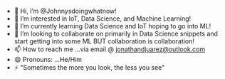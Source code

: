 - 👋 Hi, I’m @Johnnysdoingwhatnow!
- 👀 I’m interested in IoT, Data Science, and Machine Learning!
- 🌱 I’m currently learning Data Science and IoT hoping to go into ML!
- 💞️ I’m looking to collaborate on primarily in Data Science snippets and start getting into some ML BUT collaboration is collaboration!
- 📫 How to reach me ...via email @ jonathandjuarez@outlook.com
- 😄 Pronouns: ...He/Him
- ⚡ "Sometimes the more you look, the less you see"

<!---
Johnnysdoingwhatnow/Johnnysdoingwhatnow is a ✨ special ✨ repository because its `README.md` (this file) appears on your GitHub profile.
You can click the Preview link to take a look at your changes.
--->
